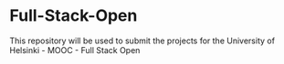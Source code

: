 # Full-Stack-Open
This repository will be used to submit the projects for the University of Helsinki - MOOC - Full Stack Open
